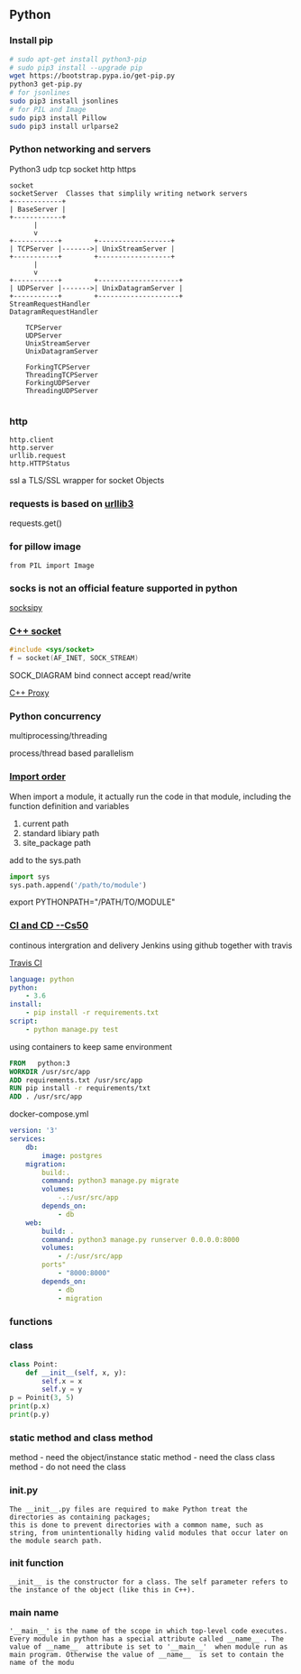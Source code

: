 
## Python

### Install pip
``` bash
# sudo apt-get install python3-pip 
# sudo pip3 install --upgrade pip
wget https://bootstrap.pypa.io/get-pip.py
python3 get-pip.py
# for jsonlines
sudo pip3 install jsonlines
# for PIL and Image
sudo pip3 install Pillow
sudo pip3 install urlparse2

```

### Python networking and servers

Python3 udp tcp socket http https
``` 
socket
socketServer  Classes that simplily writing network servers
+------------+
| BaseServer |
+------------+
      |
      v
+-----------+        +------------------+
| TCPServer |------->| UnixStreamServer |
+-----------+        +------------------+
      |
      v
+-----------+        +--------------------+
| UDPServer |------->| UnixDatagramServer |
+-----------+        +--------------------+
StreamRequestHandler
DatagramRequestHandler

    TCPServer
    UDPServer
    UnixStreamServer
    UnixDatagramServer

    ForkingTCPServer
    ThreadingTCPServer
    ForkingUDPServer
    ThreadingUDPServer


```

### http 

    http.client
    http.server
    urllib.request
    http.HTTPStatus

ssl a TLS/SSL wrapper for socket Objects

### requests is based on [urllib3](https://github.com/urllib3/urllib3) 

requests.get()

###  for pillow image 
```
from PIL import Image
```
### socks is not an official feature supported in python

[socksipy](https://sourceforge.net/projects/socksipy/)


### [C++ socket ](https://www.cs.rutgers.edu/~pxk/417/notes/sockets/index.html)

``` c++
#include <sys/socket>
f = socket(AF_INET, SOCK_STREAM)
```

SOCK_DIAGRAM
bind
connect
accept
read/write

[C++ Proxy](http://www.alhem.net/project/example2/index.html)

### Python concurrency

multiprocessing/threading

process/thread based parallelism



### [Import order](https://www.youtube.com/watch?v=CqvZ3vGoGs0&t=1065s)

When import a module, it actually run the code in that module, including the function definition and variables

1. current path
2. standard libiary path
2. site_package path

add to the sys.path
``` python 
import sys
sys.path.append('/path/to/module')
```
export PYTHONPATH="/PATH/TO/MODULE"


### [CI and CD --Cs50](https://www.youtube.com/watch?v=alMRNeRJKUE&t=3683s)

 continous intergration and delivery
Jenkins 
using github together with travis

[Travis CI](https://travis-ci.org)
``` yml
language: python
python:
    - 3.6
install:
    - pip install -r requirements.txt
script:
    - python manage.py test
```

using containers to keep same environment
``` Dockerfile
FROM   python:3
WORKDIR /usr/src/app
ADD requirements.txt /usr/src/app  
RUN pip install -r requirements/txt
ADD . /usr/src/app
```

docker-compose.yml

``` yml
version: '3'
services:
    db:
        image: postgres
    migration:
        build:.
        command: python3 manage.py migrate
        volumes:
            -.:/usr/src/app
        depends_on:
            - db
    web:
        build: .
        command: python3 manage.py runserver 0.0.0.0:8000
        volumes:
            - /:/usr/src/app
        ports"
            - "8000:8000"
        depends_on:
            - db
            - migration
```

### functions

### class 
``` python
class Point:
    def __init__(self, x, y):
        self.x = x
        self.y = y
p = Poinit(3, 5)
print(p.x)
print(p.y)
```


### static method and class method

method          - need the object/instance
static method   - need the class
class method    - do not need the class

### __init__.py
```
The __init__.py files are required to make Python treat the directories as containing packages;
this is done to prevent directories with a common name, such as string, from unintentionally hiding valid modules that occur later on the module search path. 
```


### __init__ function
```
__init__ is the constructor for a class. The self parameter refers to the instance of the object (like this in C++).
```


### __main__  __name__
```
'__main__' is the name of the scope in which top-level code executes.
Every module in python has a special attribute called __name__ . The value of __name__  attribute is set to '__main__'  when module run as main program. Otherwise the value of __name__  is set to contain the name of the modu
```